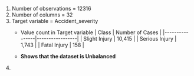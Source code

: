1. Number of observations = 12316
2. Number of columns = 32
3. Target variable = Accident_severity
    - Value count in Target variable
    | Class          | Number of Cases |
    |----------------|-----------------|
    | Slight Injury  | 10,415          |
    | Serious Injury | 1,743           |
    | Fatal Injury   | 158             |

    - **Shows that the dataset is Unbalanced**
4. 